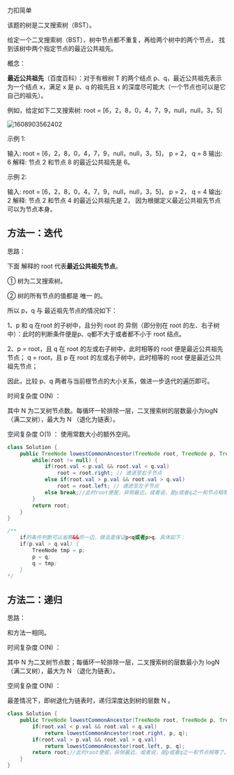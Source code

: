 力扣简单



该题的树是二叉搜索树（BST）。

给定一个二叉搜索树（BST），树中节点都不重复，再给两个树中的两个节点， 找到该树中两个指定节点的最近公共祖先。

概念：

**最近公共祖先**（百度百科）：对于有根树 T 的两个结点 p、q，最近公共祖先表示为一个结点 x，满足 x 是 p、q 的祖先且 x 的深度尽可能大（一个节点也可以是它自己的祖先）。



例如，给定如下二叉搜索树:  root = [6，2，8，0，4，7，9，null，null，3，5]

 ![1608903562402](F:/项目/Git-md/ZJW-Summary/assets/1608903562402.png)

示例 1:

输入: root = [6，2，8，0，4，7，9，null，null，3，5]， p = 2， q = 8
输出: 6 
解释: 节点 2 和节点 8 的最近公共祖先是 6。



示例 2:

输入: root = [6，2，8，0，4，7，9，null，null，3，5]， p = 2， q = 4
输出: 2
解释: 节点 2 和节点 4 的最近公共祖先是 2， 因为根据定义最近公共祖先节点可以为节点本身。





## 方法一：迭代

思路：

下面 解释的 root 代表**最近公共祖先节点**。

① 树为二叉搜索树。

② 树的所有节点的值都是 唯一 的。



所以 p，q 与 最近祖先节点的情况如下：

1、p 和 q 在root 的子树中，且分列 root 的 异侧（即分别在 root 的左、右子树中）：此时的判断条件便是p、q都不大于或者都不小于 root 结点。

2、p = root，且 q 在 root 的左或右子树中，此时相等的 root 便是最近公共祖先节点；
	  q = root，且 p 在 root 的左或右子树中，此时相等的 root 便是最近公共祖先节点；



因此，比较 p、q 两者与当前根节点的大小关系，做进一步迭代的遍历即可。



时间复杂度 O(N) ：

其中 N 为二叉树节点数。每循环一轮排除一层，二叉搜索树的层数最小为logN （满二叉树），最大为 N （退化为链表）。

空间复杂度 O(1) ： 使用常数大小的额外空间。

````java
class Solution {
    public TreeNode lowestCommonAncestor(TreeNode root, TreeNode p, TreeNode q) {
        while(root != null) {
            if(root.val < p.val && root.val < q.val) 
                root = root.right; // 递进至右子节点
            else if(root.val > p.val && root.val > q.val)
                root = root.left; // 递进至左子节点
            else break;//此时root便是，异侧最近。或者说，是p或者q之一和节点相等了。
        }
        return root;
    }
}
````

````java
/** 
    if的条件判断可以省略&&的一边，做法是保证p<q或者p>q。具体如下：
    if(p.val > q.val) {  
        TreeNode tmp = p;
        p = q;
        q = tmp;
    }
*/
````

## 方法二：递归



思路：

和方法一相同。



时间复杂度 O(N) ： 

其中 N 为二叉树节点数；每循环一轮排除一层，二叉搜索树的层数最小为 logN （满二叉树），最大为 N （退化为链表）。

空间复杂度 O(N) ： 

最差情况下，即树退化为链表时，递归深度达到树的层数 N 。

````java
class Solution {
    public TreeNode lowestCommonAncestor(TreeNode root, TreeNode p, TreeNode q) {
        if(root.val < p.val && root.val < q.val)
            return lowestCommonAncestor(root.right, p, q);
        if(root.val > p.val && root.val > q.val)
            return lowestCommonAncestor(root.left, p, q);
        return root;//此时root便是，异侧最近。或者说，是p或者q之一和节点相等了。
    }
}
````









